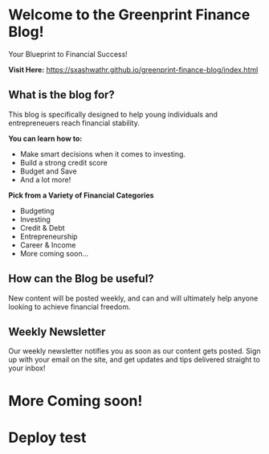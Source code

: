 # Welcome to the Greenprint Finance Blog!
Your Blueprint to Financial Success!

**Visit Here:** https://sxashwathr.github.io/greenprint-finance-blog/index.html

## What is the blog for?
This blog is specifically designed to help young individuals and entrepreneuers reach financial stability. 

**You can learn how to:**

- Make smart decisions when it comes to investing.
- Build a strong credit score
- Budget and Save
- And a lot more!

**Pick from a Variety of Financial Categories**

- Budgeting
- Investing
- Credit & Debt
- Entrepreneurship
- Career & Income
- More coming soon...


## How can the Blog be useful?

New content will be posted weekly, and can and will ultimately help anyone looking to achieve financial freedom. 

## Weekly Newsletter

Our weekly newsletter notifies you as soon as our content gets posted. Sign up with your email on the site, and get updates and tips delivered straight to your inbox!


# More Coming soon!
# Deploy test
